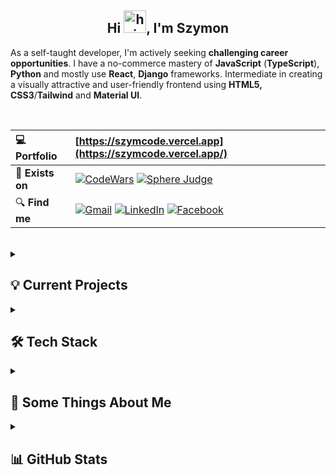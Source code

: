 
<h2 align="center">
  Hi <img alt="hi" src="https://raw.githubusercontent.com/aemmadi/aemmadi/master/wave.gif" width="36"/>, I'm Szymon
</h2>

As a self-taught developer, I'm actively seeking **challenging career opportunities**. I have a no-commerce mastery of **JavaScript** (**TypeScript**), **Python** and mostly use **React**, **Django** frameworks. Intermediate in creating a visually attractive and user-friendly frontend using **HTML5, CSS3**/**Tailwind** and **Material UI**.

<br/>

| 💻 **Portfolio**| [https://szymcode.vercel.app](https://szymcode.vercel.app/)|
|:-|:-|
| 🚀 **Exists on**| [![CodeWars](https://img.shields.io/badge/CodeWars-4%20KYU-1f5be7?logo=codewars&logoColor=white)](https://www.codewars.com/users/SzymCode) [![Sphere Judge](https://img.shields.io/badge/SPOJ-szymcode-blue?logo=spoj&logoColor=white)](https://www.spoj.com/users/szymcode)
| 🔍 **Find me**| [![Gmail](https://img.shields.io/badge/-Gmail-informational?style=flat&logo=gmail&color=white)](mailto:s.radomski19@gmail.com) [![LinkedIn](https://img.shields.io/badge/LinkedIn-0A66C2?logo=linkedin&logoColor=white)](https://www.linkedin.com/in/szymon-radomski/) [![Facebook](https://img.shields.io/badge/Facebook-1877F2?logo=facebook&logoColor=white)](https://www.facebook.com/s.radomski16) |

<br/>


<details> <summary> <h2> 💡 Current Projects  </summary>

[![ContactBook](https://github-readme-stats-sigma-five.vercel.app/api/pin/?username=szymcode&repo=contactbook)](https://github.com/szymcode/contactbook)
[![ECommerceTemplate](https://github-readme-stats-sigma-five.vercel.app/api/pin/?username=szymcode&repo=ecommercetemplate)](https://github.com/szymcode/ecommercetemplate)

</details>    


<details> <summary> <h2> 🛠️ Tech Stack  </summary>

Main|<img src="https://shields.io/badge/react-black?logo=react&style=for-the-badge%22"/> <img src="https://img.shields.io/badge/Django-%23092e20.svg?logo=django&logoColor=white&style=flat"/> <img src="https://img.shields.io/badge/Django-REST-ff1709?style=flat&logo=django&logoColor=white&color=ff1709&labelColor=gray"/> <img src="https://img.shields.io/badge/HTML5-%23e34f26.svg?logo=html5&logoColor=white&style=flat"/> <img src="https://img.shields.io/badge/CSS3-%231572b6.svg?logo=css3&logoColor=white&style=flat" alt="CSS3"/> <img src="https://img.shields.io/badge/TypeScript-3178C6?logo=typescript&logoColor=white"/> <img src="https://img.shields.io/badge/-Tailwind-38B2AC?logo=tailwind-css&logoColor=white"/> <img src="https://img.shields.io/badge/Next.js-000000?logo=next.js&logoColor=white" />
-|:-
Have experienced| <img src="https://img.shields.io/badge/Bootstrap-%237952b3.svg?logo=bootstrap&logoColor=white&style=flat" alt="Bootstrap" /> <img src="https://img.shields.io/badge/%20-%20Material%20UI-blue" />  <img src="https://img.shields.io/badge/Redux-764ABC?logo=redux&logoColor=white" />  <img src="https://img.shields.io/badge/Strapi-2E7EEA?logo=strapi&logoColor=white" /> <img src="https://img.shields.io/badge/Shopify-7AB55C?logo=shopify&logoColor=white" /> <img src="https://img.shields.io/badge/Docker-2496ED?logo=docker&logoColor=white"> <img src="https://img.shields.io/badge/PostgreSQL-4169E1?logo=postgresql&logoColor=white"/> <img src="https://img.shields.io/badge/Webpack-00599C?logo=webpack&logoColor=white" />
IDEs|<img src="https://img.shields.io/badge/Visual%20Studio-007ACC?logo=visual-studio&logoColor=white"/> <img src="https://img.shields.io/badge/PyCharm-black?logo=pycharm&logoColor=green"/> <img src="https://img.shields.io/badge/Jupyter-%23FA0F00.svg?style=flat&logo=jupyter&logoColor=white" alt="Jupyter Notebook" /> <img src="https://img.shields.io/badge/DataGrip-black?style=flat-square&logo=datagrip&logoColor=white" />
Tools|<img src="https://img.shields.io/badge/git-%23d22128.svg?logo=git&logoColor=white&style=flat" /> <img src="https://img.shields.io/badge/GitHub-181717?logo=github&logoColor=white" /> <img src="https://img.shields.io/badge/npm-CB3837?logo=npm&logoColor=white"/> <img src="https://img.shields.io/badge/AWS-232F3E?logo=amazon-aws&logoColor=white"/> <img src="https://img.shields.io/badge/Adobe%20Photoshop-00599C?logo=adobe-photoshop&logoColor=white"/> <img src="https://img.shields.io/badge/Figma-000000?logo=figma&logoColor=white"/> <img src="https://img.shields.io/badge/insomnia-%23d22128.svg?logo=insomnia&logoColor=white&style=flat" />
Forgotten|<img src="https://img.shields.io/badge/C++-00599C?logo=c%2B%2B&logoColor=white"/> <img src="https://img.shields.io/badge/Redis-ff1709?logo=redis&logoColor=white" /> <img src="https://img.shields.io/badge/TensorFlow-red?logo=tensorflow&logoColor=white" /> <img src="https://img.shields.io/badge/nginx-%23009639.svg?style=flat&logo=nginx&logoColor=white" alt="nginx" /> 
</details>  


<details><summary> <h2> 💬 Some Things About Me  </summary> 

* 📓 I'm gaining knowledge from documentations in addition to books, courses and YouTube videos.
* 🏊 Really love swimming.
* 🧠 Rubik's cube CFOP sub 25 | Blindfold 4 min with memorize.
* 📚 Books that have impacted me: "Be Obsessed or Be Average" (G.Cardone), "The Power of Now" (E.Tolle) and "Beyond the Pleasure Principle" (S. Freud).

</details>


<details><summary> <h2> 📊 GitHub Stats  </summary> 

![Top Langs](https://github-readme-stats-sigma-five.vercel.app/api/top-langs/?username=SzymCode&layout=compact)

</details>  


